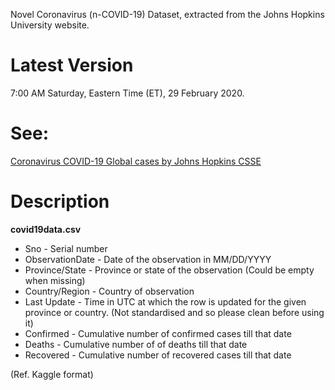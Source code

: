 Novel Coronavirus (n-COVID-19) Dataset, extracted from the Johns Hopkins University website.

# Latest Version

7:00 AM Saturday, Eastern Time (ET), 29 February 2020. 

# See:

[Coronavirus COVID-19 Global cases by Johns Hopkins CSSE](https://gisanddata.maps.arcgis.com/apps/opsdashboard/index.html#/bda7594740fd40299423467b48e9ecf6)


# Description

**covid19data.csv**

- Sno - Serial number
- ObservationDate - Date of the observation in MM/DD/YYYY
- Province/State - Province or state of the observation (Could be empty when missing)
- Country/Region - Country of observation
- Last Update - Time in UTC at which the row is updated for the given province or country. (Not standardised and so please clean before using it)
- Confirmed - Cumulative number of confirmed cases till that date
- Deaths - Cumulative number of of deaths till that date
- Recovered - Cumulative number of recovered cases till that date

(Ref. Kaggle format)
